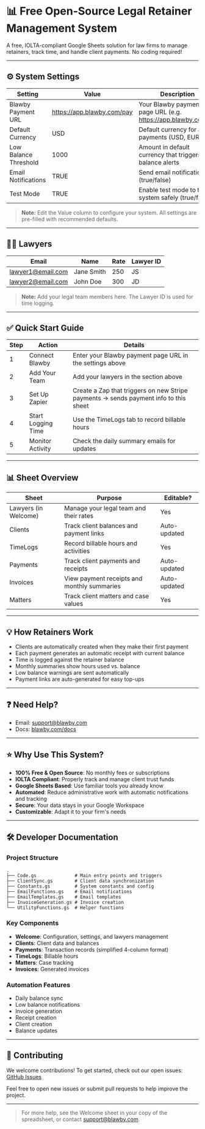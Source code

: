 # 📊 Free Open-Source Legal Retainer Management System

A free, IOLTA-compliant Google Sheets solution for law firms to manage retainers, track time, and handle client payments. No coding required!

---

## ⚙️ System Settings

| Setting                | Value                                | Description                                    |
|------------------------|--------------------------------------|------------------------------------------------|
| Blawby Payment URL     | https://app.blawby.com/pay           | Your Blawby payment page URL (e.g. https://app.blawby.com/...) |
| Default Currency       | USD                                  | Default currency for all payments (USD, EUR, etc.) |
| Low Balance Threshold  | 1000                                 | Amount in default currency that triggers low balance alerts |
| Email Notifications    | TRUE                                 | Send email notifications (true/false)          |
| Test Mode              | TRUE                                 | Enable test mode to try the system safely (true/false) |

> **Note:** Edit the Value column to configure your system. All settings are pre-filled with recommended defaults.

---

## 👩‍⚖️ Lawyers

| Email | Name | Rate | Lawyer ID |
|-------|------|------|-----------|
| lawyer1@email.com | Jane Smith | 250 | JS |
| lawyer2@email.com | John Doe | 300 | JD |

> **Note:** Add your legal team members here. The Lawyer ID is used for time logging.

---

## ✅ Quick Start Guide

| Step | Action           | Details                                                                 |
|------|------------------|-------------------------------------------------------------------------|
| 1    | Connect Blawby   | Enter your Blawby payment page URL in the settings above                 |
| 2    | Add Your Team    | Add your lawyers in the section above                                    |
| 3    | Set Up Zapier    | Create a Zap that triggers on new Stripe payments → sends payment info to this sheet |
| 4    | Start Logging Time | Use the TimeLogs tab to record billable hours                          |
| 5    | Monitor Activity | Check the daily summary emails for updates                               |

---

## 📊 Sheet Overview

| Sheet     | Purpose                                   | Editable?      |
|-----------|-------------------------------------------|----------------|
| Lawyers (in Welcome) | Manage your legal team and their rates | Yes            |
| Clients   | Track client balances and payment links   | Auto-updated   |
| TimeLogs  | Record billable hours and activities      | Yes            |
| Payments  | Track client payments and receipts        | Auto-updated   |
| Invoices  | View payment receipts and monthly summaries | Auto-updated |
| Matters   | Track client matters and case values      | Yes            |

---

## 💡 How Retainers Work

- Clients are automatically created when they make their first payment
- Each payment generates an automatic receipt with current balance
- Time is logged against the retainer balance
- Monthly summaries show hours used vs. balance
- Low balance warnings are sent automatically
- Payment links are auto-generated for easy top-ups

---

## ❓ Need Help?

- Email: support@blawby.com
- Docs: [blawby.com/docs](https://blawby.com/docs)

---

## ⭐ Why Use This System?

- **100% Free & Open Source**: No monthly fees or subscriptions
- **IOLTA Compliant**: Properly track and manage client trust funds
- **Google Sheets Based**: Use familiar tools you already know
- **Automated**: Reduce administrative work with automatic notifications and tracking
- **Secure**: Your data stays in your Google Workspace
- **Customizable**: Adapt it to your firm's needs

---

## 🛠️ Developer Documentation

### Project Structure
```
.
├── Code.gs              # Main entry points and triggers
├── ClientSync.gs        # Client data synchronization
├── Constants.gs         # System constants and config
├── EmailFunctions.gs    # Email notifications
├── EmailTemplates.gs    # Email templates
├── InvoiceGeneration.gs # Invoice creation
└── UtilityFunctions.gs  # Helper functions
```

### Key Components
- **Welcome**: Configuration, settings, and lawyers management
- **Clients**: Client data and balances
- **Payments**: Transaction records (simplified 4-column format)
- **TimeLogs**: Billable hours
- **Matters**: Case tracking
- **Invoices**: Generated invoices

### Automation Features
- Daily balance sync
- Low balance notifications
- Invoice generation
- Receipt creation
- Client creation
- Balance updates

---

## 🤝 Contributing

We welcome contributions! To get started, check out our open issues: [GitHub Issues](https://github.com/Blawby/Automatic-Lawyer-Workflow-Payments-Time-Entry-Retainer-Balance-Reminders-Clients/issues)

Feel free to open new issues or submit pull requests to help improve the project.

---

> For more help, see the Welcome sheet in your copy of the spreadsheet, or contact support@blawby.com. 